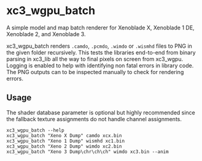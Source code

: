 # xc3_wgpu_batch
A simple model and map batch renderer for Xenoblade X, Xenoblade 1 DE, Xenoblade 2, and Xenoblade 3.

xc3_wgpu_batch renders `.camdo`, `.pcmdo`, `.wimdo` or `.wismhd` files to PNG in the given folder recursively.
This tests the libraries end-to-end from binary parsing in xc3_lib all the way to final pixels on screen from xc3_wgpu.
Logging is enabled to help with identifying non fatal errors in library code.
The PNG outputs can to be inspected manually to check for rendering errors.

## Usage
The shader database parameter is optional but highly recommended since the fallback texture assignments do not handle channel assignments.

`xc3_wgpu_batch --help`  
`xc3_wgpu_batch "Xeno X Dump" camdo xcx.bin`  
`xc3_wgpu_batch "Xeno 1 Dump" wismhd xc1.bin`  
`xc3_wgpu_batch "Xeno 2 Dump" wimdo xc2.bin`  
`xc3_wgpu_batch "Xeno 3 Dump\chr\ch\ch" wimdo xc3.bin --anim`  
